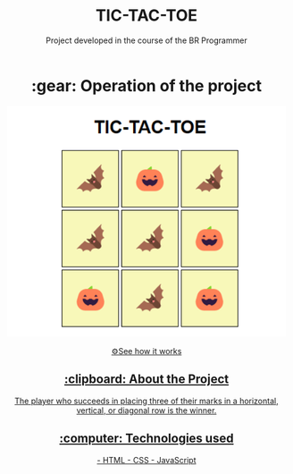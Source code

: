 

<h1 align="center" font-size="20px">TIC-TAC-TOE</h1>

<div align="center" >
   Project developed in the course of the BR Programmer
</div>
<br>

<h1 align="center" > :gear: Operation of the project </h1>

<p align="center" >
<img  width="500px" src="/tic-tac-function.png" alt="modelo" >
</p>


<div align="center">
<a href="https://lorenagrazy.github.io/Tic-Tac-Toe/">⚙️See how it works</
<div/>  
  
<br>


<h2 align="center"> :clipboard: About the Project </h2>
  
   
<div align="center">
The player who succeeds in placing three of their marks in a horizontal, <br> vertical, or diagonal row is the winner.
</div>

<h2 align="center"> :computer: Technologies used </h2>
<div align="center">
- HTML
- CSS
- JavaScript

</div>
